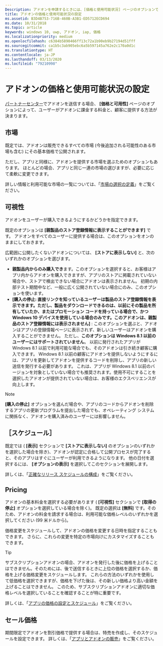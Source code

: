 ```yaml
---
Description: アドオンを申請するときには、[価格と使用可能状況] ページのオプションで、アドオンの価格やユーザーに提供する方法を指定します。
title: アドオンの価格と使用可能状況の設定
ms.assetid: B3D4B753-716B-460B-A3B1-ED5712ECD694
ms.date: 10/31/2018
ms.topic: article
keywords: windows 10, uwp, アドオン, iap, 価格
ms.localizationpriority: medium
ms.openlocfilehash: c6384b5890466ff13c72a1b90eb9b27194d51fff
ms.sourcegitcommit: ca1b5c3ab905ebc6a5b597145a762e2c170a0d1c
ms.translationtype: HT
ms.contentlocale: ja-JP
ms.lasthandoff: 03/13/2020
ms.locfileid: "79210998"
---
```

# <a name="set-add-on-pricing-and-availability"></a>アドオンの価格と使用可能状況の設定

[パートナーセンター](https://partner.microsoft.com/dashboard)でアドオンを送信する場合、 **[価格と可用性]** ページのオプションによって、ユーザーがアドオンに課金する料金と、顧客に提供する方法が決まります。

## <a name="markets"></a>市場

既定では、アドオンは販売できるすべての市場 (今後追加される可能性のある市場も含む) にその基本価格で公開されます。

ただし、アプリと同様に、アドオンを提供する市場を選ぶためのオプションもあります。 ほとんどの場合、アプリと同じ一連の市場の選びますが、必要に応じて柔軟に変更できます。 

詳しい情報と利用可能な市場の一覧については、「[市場の選択の定義](define-pricing-and-market-selection.md)」をご覧ください。

## <a name="visibility"></a>可視性

アドオンをユーザーが購入できるようにするかどうかを指定できます。 

既定のオプションは **[親製品のストア登録情報に表示することができます]** です。 アドオンをすべてのユーザーに提供する場合は、このオプションをオンのままにしておきます。 

広範囲に公開したくないアドオンについては、 **[ストアに表示しない]** と、次のいずれかのオプションを選びます。

-   **親製品内からのみ購入でき**ます。このオプションを選択すると、お客様はアプリ内からアドオンを購入できますが、アプリのストアに掲載されていない場合や、ストアで検出できない場合にアドオンは表示されません。 初期の内部テスト期間中など、一般に広く公開されていない場合にのみ、このオプションを使います。
-   **[購入の停止: 直接リンクを知っているユーザーは製品のストア登録情報を表示できます。ただし、製品をダウンロードできるのは、以前にその製品を所有していたか、またはプロモーション コードを持っている場合で、かつ Windows 10 デバイスを使用している場合のみです。このアドオンは、親製品のストア登録情報には表示されません]** : このオプションを選ぶと、アドオンはアプリの登録情報ページに表示されず、新しいユーザーはアドオンを購入することができません。 ただし、**このオプションは Windows 8.1 以前のユーザーにはサポートされていません**。 以前に発行されたアプリが Windows 8.1 以前で利用可能な場合でも、そのアドオンは引き続き顧客に購入できます。 Windows 8.1 以前の顧客にアドオンを提供しないようにするには、アプリを更新してアドオンを提供するコードを削除し、アプリの新しい送信を発行する必要があります。 これは、アプリが Windows 8.1 以前のバージョンを対象としていない場合でも推奨されます。使用不可にすることを選択したアドオンが提供されていない場合は、お客様のエクスペリエンスが向上します。
    
 > [!NOTE] 
 > **[購入の停止]** オプションを選んだ場合や、アプリのコードからアドオンを削除するアプリの更新プログラムを提出した場合でも、オペレーティング システムに関係なく、アドオンを購入済みのユーザーには影響しません。


## <a name="schedule"></a>［スケジュール］

既定では ( **[表示]** セクションで **[ストアに表示しない]** のオプションのいずれかを選択した場合を除き)、アドオンが認定に合格して公開プロセスが完了すると、そのアプリはすぐにユーザーが利用できるようになります。 他の日付を選択するには、 **[オプションの表示]** を選択してこのセクションを展開します。 

詳しくは、「[正確なリリース スケジュールの構成](configure-precise-release-scheduling.md)」をご覧ください。


## <a name="pricing"></a>Pricing

アドオンの基本料金を選択する必要があります ( **[可視性]** セクションで **[取得の停止]** オプションを選択している場合を除く)。 既定の選択は **[無料]** です。そのため、アドオンの料金を請求する場合は、利用可能な価格レベルのいずれかを選択してください (99 米ドルから)。

価格変更をスケジュールして、アドオンの価格を変更する日時を指定することもできます。 さらに、これらの変更を特定の市場向けにカスタマイズすることもできます。 

> [!TIP]
> サブスクリプションアドオンの場合、アドオンを発行した後に価格を上げることはできません。そのためには、後で送信するときに上位の価格を選択するか、価格を上げる価格変更をスケジュールします。 これらの方法のいずれかを使用して低価格を選択できますが、価格を下げた後は、その新しい価格より高い金額を上げることはできません。 このため、サブスクリプションアドオンに適切な価格レベルを選択していることを確認することが特に重要です。 

詳しくは、「[アプリの価格の設定とスケジュール](set-and-schedule-app-pricing.md)」をご覧ください。


## <a name="sale-pricing"></a>セール価格

期間限定でアドオンを割引価格で提供する場合は、特売を作成し、そのスケジュールを設定できます。 詳しくは、「[アプリとアドオンの販売](put-apps-and-add-ons-on-sale.md)」をご覧ください。



